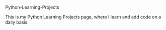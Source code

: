 Python-Learning-Projects

This is my Python Learning Projects page, where I learn and add code on a daily basis.
